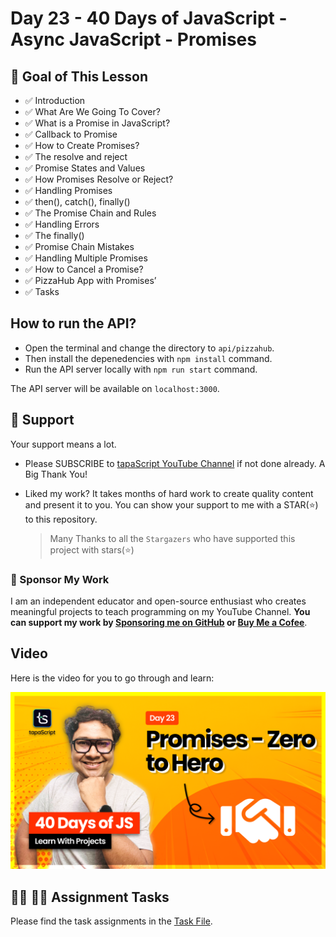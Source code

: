 # Day 23 - 40 Days of JavaScript - Async JavaScript - Promises

## **🎯 Goal of This Lesson**

- ✅  Introduction
- ✅  What Are We Going To Cover?
- ✅  What is a Promise in JavaScript?
- ✅  Callback to Promise
- ✅  How to Create Promises?
- ✅  The resolve and reject
- ✅  Promise States  and Values
- ✅  How Promises Resolve or Reject?
- ✅  Handling Promises
- ✅  then(), catch(), finally()
- ✅  The Promise Chain and Rules
- ✅  Handling Errors
- ✅  The finally()
- ✅  Promise Chain Mistakes
- ✅  Handling Multiple Promises
- ✅  How to Cancel a Promise?
- ✅  PizzaHub App with Promises’
- ✅  Tasks

## How to run the API?

- Open the terminal and change the directory to `api/pizzahub`.
- Then install the depenedencies with `npm install` command.
- Run the API server locally with `npm run start` command.

The API server will be available on `localhost:3000`.

## 🫶 Support

Your support means a lot.

- Please SUBSCRIBE to [tapaScript YouTube Channel](https://youtube.com/tapasadhikary) if not done already. A Big Thank You!
- Liked my work? It takes months of hard work to create quality content and present it to you. You can show your support to me with a STAR(⭐) to this repository.

    > Many Thanks to all the `Stargazers` who have supported this project with stars(⭐)

### 🤝 Sponsor My Work

I am an independent educator and open-source enthusiast who creates meaningful projects to teach programming on my YouTube Channel. **You can support my work by [Sponsoring me on GitHub](https://github.com/sponsors/atapas) or [Buy Me a Cofee](https://buymeacoffee.com/tapasadhikary)**.

## Video

Here is the video for you to go through and learn:

[![day-23](./banner.png)](https://youtu.be/R52MdtIW3rs "Video")

## **👩‍💻 🧑‍💻 Assignment Tasks**

Please find the task assignments in the [Task File](./task.md).
